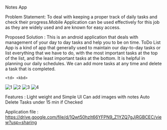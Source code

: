 Notes App

Problem Statement:
To deal with keeping a proper track of daily tasks and check their progress.Mobile Application can be used effectively for this job as they are widely used and are known for easy access.

Proposed Solution :
This is an android application that deals with management of your day to day tasks and help you to be on time.
ToDo List App is a kind of app that generally used to maintain our day-to-day tasks or list everything that we have to do, with the most important tasks at the top of the list, and the least important tasks at the bottom. It is helpful in planning our daily schedules. We can add more tasks at any time and delete a task that is completed. 

 <tr>
    
    <td> <kbd>
 
![1](https://user-images.githubusercontent.com/65859795/148676178-b3b9469e-9f37-44f2-8e23-d09d09e12c8d.jpg)
![2](https://user-images.githubusercontent.com/65859795/148676180-55cf4f9d-313d-4918-9be3-e220ab0f2abc.jpg)
![3](https://user-images.githubusercontent.com/65859795/148676183-8bf3dc60-25ee-45b5-a30e-d611e5dc508e.jpg)
![4](https://user-images.githubusercontent.com/65859795/148676184-c0648a8d-d56a-45be-aa22-b38308af6552.jpg)
<kbd> </td>
 </tr>


Features :
Light weight and Simple UI
Can add images with notes
Auto Delete Tasks under 15 min if Checked



Application file : 
https://drive.google.com/file/d/1Qwt50hzlt66YFPN9_Z1YZQ7gJjRGBCEC/view?usp=sharing
